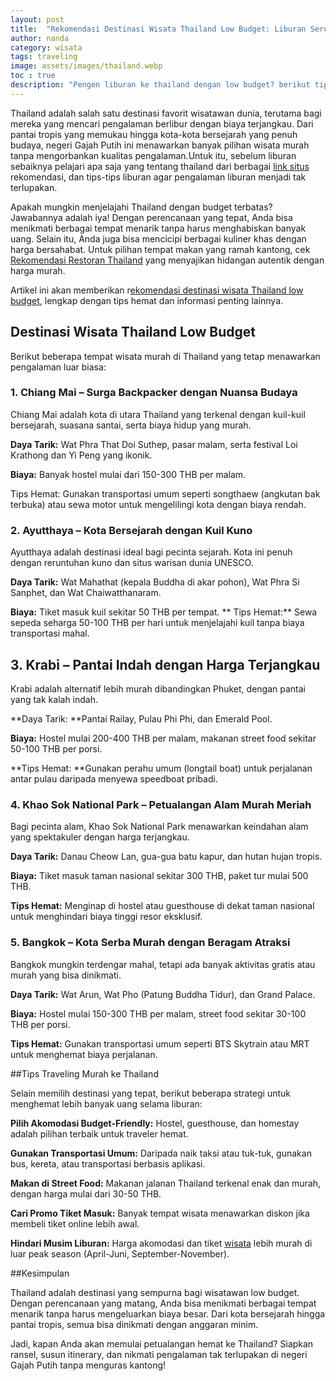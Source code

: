 ```yaml
---
layout: post
title:  "Rekomendasi Destinasi Wisata Thailand Low Budget: Liburan Seru Tanpa Menguras Kantong"
author: nanda
category: wisata 
tags: traveling
image: assets/images/thailand.webp
toc : true
description: "Pengen liburan ke thailand dengan low budget? berikut tips dan rekomendasi destinasi wisata low budget di thailand"
---
```


Thailand adalah salah satu destinasi favorit wisatawan dunia, terutama bagi mereka yang mencari pengalaman berlibur dengan biaya terjangkau. Dari pantai tropis yang memukau hingga kota-kota bersejarah yang penuh budaya, negeri Gajah Putih ini menawarkan banyak pilihan wisata murah tanpa mengorbankan kualitas pengalaman.Untuk itu, sebelum liburan sebaiknya pelajari apa saja yang tentang thailand dari berbagai [link situs](https://www.thairubyfood.com/) rekomendasi, dan tips-tips liburan agar pengalaman liburan menjadi tak terlupakan.

Apakah mungkin menjelajahi Thailand dengan budget terbatas? Jawabannya adalah iya! Dengan perencanaan yang tepat, Anda bisa menikmati berbagai tempat menarik tanpa harus menghabiskan banyak uang. Selain itu, Anda juga bisa mencicipi berbagai kuliner khas dengan harga bersahabat. Untuk pilihan tempat makan yang ramah kantong, cek [Rekomendasi Restoran Thailand](https://www.thairubyfood.com/rekomendasi-restoran-thailand-di-indonesia/) yang menyajikan hidangan autentik dengan harga murah.

Artikel ini akan memberikan r[ekomendasi destinasi wisata Thailand low budget](https://pediaku.id/liburan-thailand-low-budget/), lengkap dengan tips hemat dan informasi penting lainnya.

## Destinasi Wisata Thailand Low Budget

Berikut beberapa tempat wisata murah di Thailand yang tetap menawarkan pengalaman luar biasa:

### 1. Chiang Mai – Surga Backpacker dengan Nuansa Budaya

Chiang Mai adalah kota di utara Thailand yang terkenal dengan kuil-kuil bersejarah, suasana santai, serta biaya hidup yang murah.

**Daya Tarik:** Wat Phra That Doi Suthep, pasar malam, serta festival Loi Krathong dan Yi Peng yang ikonik.

**Biaya:** Banyak hostel mulai dari 150-300 THB per malam.

Tips Hemat: Gunakan transportasi umum seperti songthaew (angkutan bak terbuka) atau sewa motor untuk mengelilingi kota dengan biaya rendah.

### 2. Ayutthaya – Kota Bersejarah dengan Kuil Kuno

Ayutthaya adalah destinasi ideal bagi pecinta sejarah. Kota ini penuh dengan reruntuhan kuno dan situs warisan dunia UNESCO.

**Daya Tarik:** Wat Mahathat (kepala Buddha di akar pohon), Wat Phra Si Sanphet, dan Wat Chaiwatthanaram.

**Biaya:** Tiket masuk kuil sekitar 50 THB per tempat.
**
Tips Hemat:** Sewa sepeda seharga 50-100 THB per hari untuk menjelajahi kuil tanpa biaya transportasi mahal.

## 3. Krabi – Pantai Indah dengan Harga Terjangkau

Krabi adalah alternatif lebih murah dibandingkan Phuket, dengan pantai yang tak kalah indah.

**Daya Tarik: **Pantai Railay, Pulau Phi Phi, dan Emerald Pool.

**Biaya:** Hostel mulai 200-400 THB per malam, makanan street food sekitar 50-100 THB per porsi.

**Tips Hemat: **Gunakan perahu umum (longtail boat) untuk perjalanan antar pulau daripada menyewa speedboat pribadi.

### 4. Khao Sok National Park – Petualangan Alam Murah Meriah

Bagi pecinta alam, Khao Sok National Park menawarkan keindahan alam yang spektakuler dengan harga terjangkau.

**Daya Tarik:** Danau Cheow Lan, gua-gua batu kapur, dan hutan hujan tropis.

**Biaya:** Tiket masuk taman nasional sekitar 300 THB, paket tur mulai 500 THB.

**Tips Hemat:** Menginap di hostel atau guesthouse di dekat taman nasional untuk menghindari biaya tinggi resor eksklusif.

### 5. Bangkok – Kota Serba Murah dengan Beragam Atraksi

Bangkok mungkin terdengar mahal, tetapi ada banyak aktivitas gratis atau murah yang bisa dinikmati.

**Daya Tarik:** Wat Arun, Wat Pho (Patung Buddha Tidur), dan Grand Palace.

**Biaya:** Hostel mulai 150-300 THB per malam, street food sekitar 30-100 THB per porsi.

**Tips Hemat:** Gunakan transportasi umum seperti BTS Skytrain atau MRT untuk menghemat biaya perjalanan.

##Tips Traveling Murah ke Thailand

Selain memilih destinasi yang tepat, berikut beberapa strategi untuk menghemat lebih banyak uang selama liburan:

**Pilih Akomodasi Budget-Friendly:** Hostel, guesthouse, dan homestay adalah pilihan terbaik untuk traveler hemat.

**Gunakan Transportasi Umum:** Daripada naik taksi atau tuk-tuk, gunakan bus, kereta, atau transportasi berbasis aplikasi.

**Makan di Street Food:** Makanan jalanan Thailand terkenal enak dan murah, dengan harga mulai dari 30-50 THB.

**Cari Promo Tiket Masuk:** Banyak tempat wisata menawarkan diskon jika membeli tiket online lebih awal.

**Hindari Musim Liburan:** Harga akomodasi dan tiket [wisata](https://pediaku.id/rafting-lubuk-alung-pariaman/) lebih murah di luar peak season (April-Juni, September-November).

##Kesimpulan

Thailand adalah destinasi yang sempurna bagi wisatawan low budget. Dengan perencanaan yang matang, Anda bisa menikmati berbagai tempat menarik tanpa harus mengeluarkan biaya besar. Dari kota bersejarah hingga pantai tropis, semua bisa dinikmati dengan anggaran minim.

Jadi, kapan Anda akan memulai petualangan hemat ke Thailand? Siapkan ransel, susun itinerary, dan nikmati pengalaman tak terlupakan di negeri Gajah Putih tanpa menguras kantong!